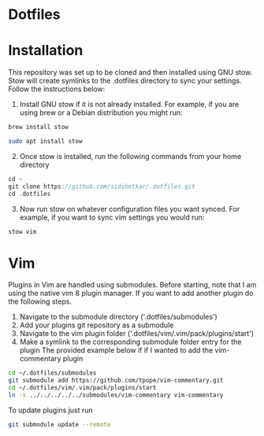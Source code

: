 # Dotfiles

# Installation
This repository was set up to be cloned and then installed using GNU stow. Stow will create symlinks to the .dotfiles directory to sync your settings. Follow the instructions below:
1. Install GNU stow if it is not already installed. For example, if you are using brew or a Debian distribution you might run:
```zsh
brew install stow
```
```zsh
sudo apt install stow
```
2. Once stow is installed, run the following commands from your home directory
```h
cd ~
git clone https://github.com/sidshetkar/.dotfiles.git
cd .dotfiles
```
3. Now run stow on whatever configuration files you want synced. For example, if you want to sync vim settings you would run:
```zsh
stow vim
```

# Vim
Plugins in Vim are handled using submodules. Before starting, note that I am using the native vim 8 plugin manager. If you want to add another plugin do the following steps.
1. Navigate to the submodule directory ('.dotfiles/submodules') 
2. Add your plugins git repository as a submodule
3. Navigate to the vim plugin folder ('.dotfiles/vim/.vim/pack/plugins/start')
4. Make a symlink to the corresponding submodule folder entry for the plugin
The provided example below if if I wanted to add the vim-commentary plugin
```zsh
cd ~/.dotfiles/submodules
git submodule add https://github.com/tpope/vim-commentary.git
cd ~/.dotfiles/vim/.vim/pack/plugins/start
ln -s ../../../../../submodules/vim-commentary vim-commentary
```
To update plugins just run
```zsh
git submodule update --remote
```
